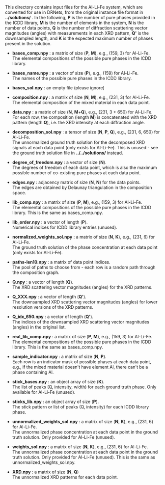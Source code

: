This directory contains input files for the Al-Li-Fe system, which are converted for use in DRNets, from the original instance file format in **../solutions/** . In the following, **P** is the number of pure phases provided in the ICDD library, **M** is the number of elements in the system, **N** is the number of data points, **Q** is the number of diffraction scattering vector magnitudes (angles) with measurements in each XRD pattern, **Q'** is the downsampled length, and **K** is the expected maximum number of phases present in the solution.

- **bases_comp.npy** : a matrix of size (**P**, **M**), e.g., (159, 3) for Al-Li-Fe.  
    The elemental compositions of the possible pure phases in the ICDD library. 

- **bases_name.npy** : a vector of size (**P**), e.g., (159) for Al-Li-Fe.  
    The names of the possible pure phases in the ICDD library.

- **bases_sol.npy** : an empty file (please ignore)

- **composition.npy** : a matrix of size (**N**, **M**), e.g., (231, 3) for Al-Li-Fe.  
    The elemental composition of the mixed material in each data point.

- **data.npy** : a matrix of size (**N**, **M**+**Q**), e.g., (231, 3 + 650) for Al-Li-Fe.  
    For each row, the composition (length **M**) is concatenated with the XRD pattern (length **Q**), i.e. the XRD intensity at each diffraction angle.

- **decomposition_sol.npy** : a tensor of size (**N**, **P**, **Q**), e.g., (231, 6, 650) for Al-Li-Fe.  
	The unnormalized ground truth solution for the decomposed XRD signals at each data point (only exists for Al-Li-Fe). This is unused - see the ground truth solution file in **../../solutions/** instead.

- **degree_of_freedom.npy** : a vector of size (**N**).  
    The degrees of freedom of each data point, which is also the maximum possible number of co-existing pure phases at each data point.

- **edges.npy** : adjacency matrix of size (**N**, **N**) for the data points.  
    The edges are obtained by Delaunay triangulation in the composition space.

- **lib_comp.npy** : a matrix of size (**P**, **M**), e.g., (159, 3) for Al-Li-Fe.  
    The elemental compositions of the possible pure phases in the ICDD library. This is the same as bases_comp.npy.

- **lib_order.npy** : a vector of length (**P**).  
    Numerical indices for ICDD library entries (unused).

- **normalized_weights_sol.npy** : a matrix of size (**N**, **K**), e.g., (231, 6) for Al-Li-Fe.  
	The ground truth solution of the phase concentration at each data point (only exists for Al-Li-Fe).

- **paths-len10.npy** : a matrix of data point indices.  
    The pool of paths to choose from - each row is a random path through the composition graph.

- **Q.npy** : a vector of length (**Q**).  
    The XRD scattering vector magnitudes (angles) for the XRD patterns.

- **Q_XXX.npy** : a vector of length (**Q'**).  
    The downsampled XRD scattering vector magnitudes (angles) for lower resolution versions of the XRD patterns.

- **Q_idx_650.npy** : a vector of length (**Q'**).  
    The indices of the downsampled XRD scattering vector magnitudes (angles) in the original list.

- **real_lib_comp.npy** : a matrix of size (**P**, **M**), e.g., (159, 3) for Al-Li-Fe.  
    The elemental compositions of the possible pure phases in the ICDD library. This is the same as bases_comp.npy.

- **sample_indicator.npy** : a matrix of size (**N**, **P**).  
	Each row is an indicator mask of possible phases at each data point, e.g., if the mixed material doesn't have element Al, there can't be a phase containing Al.

- **stick_bases.npy** : an object array of size (**K**).  
    The list of peaks (Q, intensity, width) for each ground truth phase. Only available for Al-Li-Fe (unused).

- **sticks_lib.npy** : an object array of size (**P**).  
    The stick pattern or list of peaks (Q, intensity) for each ICDD library phase.

- **unnormalized_weights_sol.npy** : a matrix of size (**N**, **K**), e.g., (231, 6) for Al-Li-Fe.  
	The unnormalized phase concentration at each data point in the ground truth solution. Only provided for Al-Li-Fe (unused).

- **weights_sol.npy** : a matrix of size (**N**, **K**), e.g., (231, 6) for Al-Li-Fe.  
	The unnormalized phase concentration at each data point in the ground truth solution. Only provided for Al-Li-Fe (unused). This is the same as unnormalized_weights_sol.npy.

- **XRD.npy** : a matrix of size (**N**, **Q**)  
	The unnormalized XRD patterns for each data point. 


